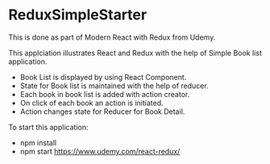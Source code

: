 # ReduxSimpleStarter
This is done as part of Modern React with Redux from Udemy.

This applciation illustrates React and Redux with the help of Simple Book list application.

- Book List is displayed by using React Component.
- State for Book list is maintained with the help of reducer.
- Each book in book list is added with action creator.
- On click of each book an action is initiated. 
- Action changes state for Reducer for Book Detail.

To start this application:

- npm install
- npm start
https://www.udemy.com/react-redux/

